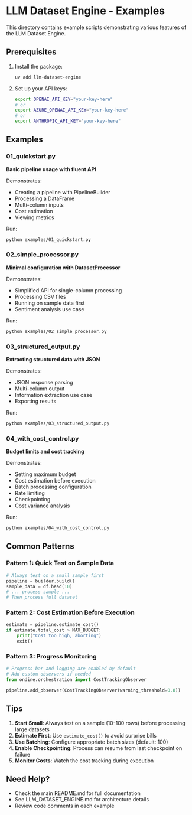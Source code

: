 # LLM Dataset Engine - Examples

This directory contains example scripts demonstrating various features of the LLM Dataset Engine.

## Prerequisites

1. Install the package:
   ```bash
   uv add llm-dataset-engine
   ```

2. Set up your API keys:
   ```bash
   export OPENAI_API_KEY="your-key-here"
   # or
   export AZURE_OPENAI_API_KEY="your-key-here"
   # or
   export ANTHROPIC_API_KEY="your-key-here"
   ```

## Examples

### 01_quickstart.py
**Basic pipeline usage with fluent API**

Demonstrates:
- Creating a pipeline with PipelineBuilder
- Processing a DataFrame
- Multi-column inputs
- Cost estimation
- Viewing metrics

Run:
```bash
python examples/01_quickstart.py
```

### 02_simple_processor.py
**Minimal configuration with DatasetProcessor**

Demonstrates:
- Simplified API for single-column processing
- Processing CSV files
- Running on sample data first
- Sentiment analysis use case

Run:
```bash
python examples/02_simple_processor.py
```

### 03_structured_output.py
**Extracting structured data with JSON**

Demonstrates:
- JSON response parsing
- Multi-column output
- Information extraction use case
- Exporting results

Run:
```bash
python examples/03_structured_output.py
```

### 04_with_cost_control.py
**Budget limits and cost tracking**

Demonstrates:
- Setting maximum budget
- Cost estimation before execution
- Batch processing configuration
- Rate limiting
- Checkpointing
- Cost variance analysis

Run:
```bash
python examples/04_with_cost_control.py
```

## Common Patterns

### Pattern 1: Quick Test on Sample Data
```python
# Always test on a small sample first
pipeline = builder.build()
sample_data = df.head(10)
# ... process sample ...
# Then process full dataset
```

### Pattern 2: Cost Estimation Before Execution
```python
estimate = pipeline.estimate_cost()
if estimate.total_cost > MAX_BUDGET:
    print("Cost too high, aborting")
    exit()
```

### Pattern 3: Progress Monitoring

```python
# Progress bar and logging are enabled by default
# Add custom observers if needed
from ondine.orchestration import CostTrackingObserver

pipeline.add_observer(CostTrackingObserver(warning_threshold=0.8))
```

## Tips

1. **Start Small**: Always test on a sample (10-100 rows) before processing large datasets
2. **Estimate First**: Use `estimate_cost()` to avoid surprise bills
3. **Use Batching**: Configure appropriate batch sizes (default: 100)
4. **Enable Checkpointing**: Process can resume from last checkpoint on failure
5. **Monitor Costs**: Watch the cost tracking during execution

## Need Help?

- Check the main README.md for full documentation
- See LLM_DATASET_ENGINE.md for architecture details
- Review code comments in each example
